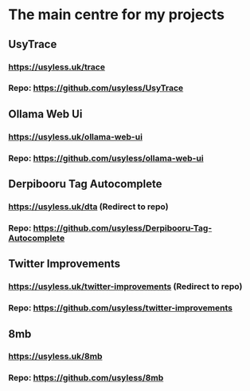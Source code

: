 # The main centre for my projects

## UsyTrace
### https://usyless.uk/trace
### Repo: https://github.com/usyless/UsyTrace

## Ollama Web Ui
### https://usyless.uk/ollama-web-ui
### Repo: https://github.com/usyless/ollama-web-ui

## Derpibooru Tag Autocomplete
### https://usyless.uk/dta (Redirect to repo)
### Repo: https://github.com/usyless/Derpibooru-Tag-Autocomplete

## Twitter Improvements
### https://usyless.uk/twitter-improvements (Redirect to repo)
### Repo: https://github.com/usyless/twitter-improvements

## 8mb
### https://usyless.uk/8mb
### Repo: https://github.com/usyless/8mb